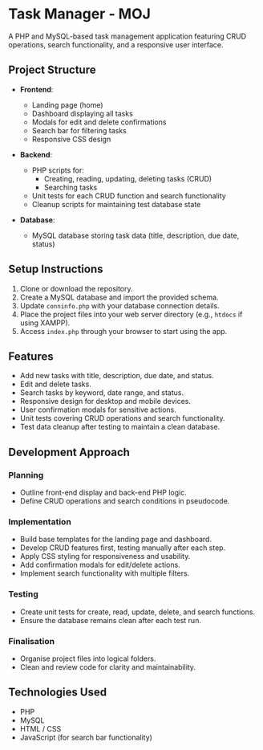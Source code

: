 # Task Manager - MOJ

A PHP and MySQL-based task management application featuring CRUD operations, search functionality, and a responsive user interface.

## Project Structure

- **Frontend**:
  - Landing page (home)
  - Dashboard displaying all tasks
  - Modals for edit and delete confirmations
  - Search bar for filtering tasks
  - Responsive CSS design

- **Backend**:
  - PHP scripts for:
    - Creating, reading, updating, deleting tasks (CRUD)
    - Searching tasks
  - Unit tests for each CRUD function and search functionality
  - Cleanup scripts for maintaining test database state

- **Database**:
  - MySQL database storing task data (title, description, due date, status)

## Setup Instructions

1. Clone or download the repository.
2. Create a MySQL database and import the provided schema.
3. Update `conninfo.php` with your database connection details.
4. Place the project files into your web server directory (e.g., `htdocs` if using XAMPP).
5. Access `index.php` through your browser to start using the app.

## Features

- Add new tasks with title, description, due date, and status.
- Edit and delete tasks.
- Search tasks by keyword, date range, and status.
- Responsive design for desktop and mobile devices.
- User confirmation modals for sensitive actions.
- Unit tests covering CRUD operations and search functionality.
- Test data cleanup after testing to maintain a clean database.

## Development Approach

### Planning
- Outline front-end display and back-end PHP logic.
- Define CRUD operations and search conditions in pseudocode.

### Implementation
- Build base templates for the landing page and dashboard.
- Develop CRUD features first, testing manually after each step.
- Apply CSS styling for responsiveness and usability.
- Add confirmation modals for edit/delete actions.
- Implement search functionality with multiple filters.

### Testing
- Create unit tests for create, read, update, delete, and search functions.
- Ensure the database remains clean after each test run.

### Finalisation
- Organise project files into logical folders.
- Clean and review code for clarity and maintainability.

## Technologies Used

- PHP
- MySQL
- HTML / CSS
- JavaScript (for search bar functionality)

